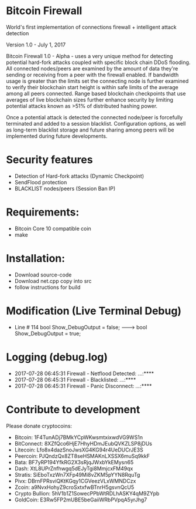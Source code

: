 # Bitcoin Firewall
World's first implementation of connections firewall + intelligent attack detection

Version 1.0 - July 1, 2017

Bitcoin Firewall 1.0 - Alpha - uses a very unique method for detecting potential hard-fork attacks coupled with specific block chain DDoS flooding. All connected nodes/peers are examined by the amount of data they're sending or receiving from a peer with the firewall enabled. If bandwidth usage is greater than the limits set the connecting node is further examined to verify their blockchain start height is within safe limits of the average among all peers connected. Range based blockchain checkpoints that use averages of live blockchain sizes further enhance security by limiting potential attacks known as >51% of distributed hashing power.

Once a potential attack is detected the connected node/peer is forcefully terminated and added to a session blacklist. Configuration options, as well as long-term blacklist storage and future sharing among peers will be implemented during future developments.

# Security features
- Detection of Hard-fork attacks (Dynamic Checkpoint)
- SendFlood protection
- BLACKLIST nodes/peers (Session Ban IP)

# Requirements:
- Bitcoin Core 10 compatible coin
- make

# Installation:
- Download source-code
- Download net.cpp copy into src
- follow instructions for build

# Modification (Live Terminal Debug)
- Line # 114   bool Show_DebugOutput = false;   --->    bool Show_DebugOutput = true;

# Logging (debug.log)

- 2017-07-28 06:45:31 Firewall - Netflood Detected: *.*.*.*:****
- 2017-07-28 06:45:31 Firewall - Blacklisted: *.*.*.*:****
- 2017-07-28 06:45:31 Firewall - Panic Disconnect: *.*.*.*:****

# Contribute to development
Please donate cryptocoins:

- Bitcoin: 1F4TunADj7BMkYCpWKwsmtxixwdVG9WS1n
- BitConnect: 8XZfQco6HjE7HhyHDmJEubQVKZLSP8jDUs
- Litecoin: Lfo8x4dazSnoJwsXG4KG94r4UeDUCrJE3S
- Peercoin: PJQndzQx8ZT8seHSMAKnLXSSX6muSq9kkF
- Bata: BF7yRP194YfkRG2X3sRjqJWxbYkEMysn65
- Dash: XtL8UPrZnfhwgq5dEJyTgi8MmjcxFM49qx
- Stratis: SiEboTxzWn7XFp49Mi8vZKM5pYYN8RquTg
- Pivx: DBrnFPRsviQKtKGqy1CGVeezVLxWMNDCzx
- Zcoin: a9NvxHohyZ9croSxtxfwBTnrH5gsvnQcU5
- Crypto Bullion: 5hV1b1Z1SowecPPbWtRDLhASKY4qM9ZYpb
- GoldCoin: E3Rw5FP2mUBE5beGaiiWRbPVpqA5yrJhg7
